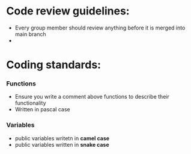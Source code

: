 # Code review guidelines: 

- Every group member should review anything before it is merged into main branch
- 

# Coding standards:

### Functions
- Ensure you write a comment above functions to describe their functionality
- Written in pascal case

### Variables
- public variables writetn in **camel case**
- public variables written in **snake case**
